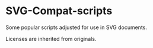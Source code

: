 # SVG-Compat-scripts
Some popular scripts adjusted for use in SVG documents.

Licenses are inherited from originals.
